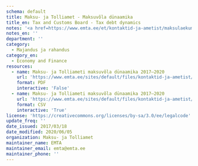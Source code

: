 ```yaml
---
schema: default
title: Maksu- ja Tolliamet - Maksuvõla dünaamika
title_en: Tax and Customs Board - Tax debt dynamics
notes: '<a href=https://www.emta.ee/et/kontaktid-ja-ametist/maksulaekumine-statistika/maksu-ja-tolliameti-avaandmed>Maksu- ja Tolliameti avaandmed</a>.'
notes_en: ''
department: ''
category:
  - Majandus ja rahandus
category_en:
  - Economy and Finance
resources:
  - name: Maksu- ja Tolliameti maksuvõla dünaamika 2017–2020
    url: 'https://www.emta.ee/sites/default/files/kontaktid-ja-ametist/maksulaekumine-statistika/maksuvola-dunaamika/voladunaamika_2017-2020.pdf'
    format: PDF
    interactive: 'False'
  - name: Maksu- ja Tolliameti maksuvõla dünaamika 2017–2020
    url: 'https://www.emta.ee/sites/default/files/kontaktid-ja-ametist/maksulaekumine-statistika/maksuvola-dunaamika/voladunaamika_2017-2020.csv'
    format: CSV
    interactive: 'True'
license: 'https://creativecommons.org/licenses/by-sa/3.0/ee/legalcode'
update_freq: ''
date_issued: 2017/03/18
date_modified: 2020/06/05
organization: Maksu- ja Tolliamet
maintainer_name: EMTA
maintainer_email: emta@emta.ee
maintainer_phone: ''
---
```

